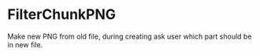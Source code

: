 # FilterChunkPNG
Make new PNG from old file, during creating ask user which part should be in new file.

